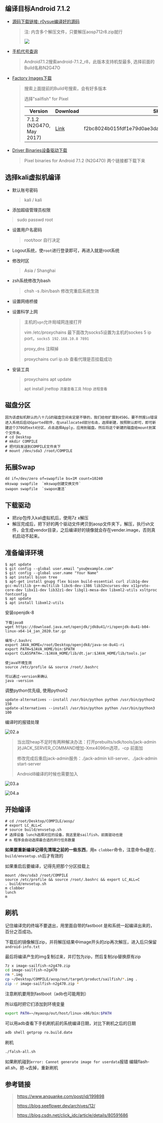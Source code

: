 ## 编译目标Android 7.1.2

- [源码下载链接: r0ysue编译好的源码](https://github.com/heyhu/AndroidSecurityStudy) 

  > 注: 内含多个解压文件，只要解压aosp712r8.zip就行
  >
  > ![](pic/01.a.png)

- [手机代号查询](https://source.android.com/setup/start/build-numbers)

  > Android7.1.2搜索android-7.1.2_r8，此版本支持机型最多, 选择前面的Build名称N2G47O

- [Factory Images下载](https://developers.google.com/android/images)

  > 搜索上面提前的Build号搜索，会有好多版本
  >
  > 选择"sailfish" for Pixel
  >
  > | Version                  | Download                                                     | SHA-256 Checksum                                             |
  > | ------------------------ | ------------------------------------------------------------ | ------------------------------------------------------------ |
  > | 7.1.2 (N2G47O, May 2017) | [Link](https://dl.google.com/dl/android/aosp/sailfish-n2g47o-factory-f2bc8024.zip) | f2bc8024b015fdf1e79d0ae3da187cb0c371c7fd5a24e384abe75a0c7c1bdb41 |

- [Driver Binaries设备驱动下载](https://developers.google.com/android/drivers)

  > Pixel binaries for Android 7.1.2 (N2G47O) 两个链接都下载下来

  

## 选择kali虚拟机编译

- 默认账号密码

  > kali / kali

-  添加超级管理员权限

  > sudo passwd root

- 设置用户名密码

  > root/toor 自行决定

- Logout系统，使`root`进行登录即可，再进入就是root系统

- 修改时区

  > Asia / Shanghai

- zsh系统修改为bash

  > chsh -s /bin/bash 修改完重启系统生效

- 设置网络桥接

- 设置科学上网

  >主机的`vpn`允许局域网连接打开
  >
  >vim /etc/proxychains 最下面改为socks5设置为主机的sockes 5 ip port，`socks5 192.168.10.8 7891`
  >
  >proxy_dns 注释掉
  >
  >proxychains curl ip.sb 查看代理是否挂载成功

- 安装工具

  > proxychains apt update
  >
  > apt install jnettop `流量查看工具`  htop `进程查看` 



## 磁盘分区

```
因为该虚拟机默认的八十几G的磁盘空间肯定是不够的，我们给他扩展到450G，要不然报io错误
进入系统后启动Gparted软件，在unallocated部分右击，选择新建，按照默认即可，即可新建这个370G的ext4分区，点击选择Apply，应用到磁盘。然后将这个新建的磁盘给mount到某个文件夹。
# cd Desktop
# mkdir COMPILE
# 把代码发送到COMPILE文件夹下
# mount /dev/sda3 /root/COMPILE
```



## 拓展Swap

```
dd if=/dev/zero of=swapfile bs=1M count=10240
mkswap swapfile  `mkswap创建交换文件`
swapon swapfile  `swapon激活` 
```



## 下载驱动

- 把zip包传入kali虚拟机后，使用7z x解压
- 解压完成后，把下好的两个驱动文件拷贝到aosp文件夹下，解压，执行sh文件，会生成vendor目录，之后编译好的镜像就会存在vender.image，否则真机启动不起来。



## 准备编译环境

```
$ apt update
$ git config --global user.email "you@example.com"
$ git config --global user.name "Your Name"
$ apt install bison tree
$ apt-get install gnupg flex bison build-essential curl zlib1g-dev gcc-multilib g++-multilib libc6-dev-i386 lib32ncurses-dev x11proto-core-dev libx11-dev lib32z1-dev libgl1-mesa-dev libxml2-utils xsltproc fontconfig
$ apt update
$ apt install libxml2-utils
```

安装openjdk-8

```
下载java8
wget https://download.java.net/openjdk/jdk8u41/ri/openjdk-8u41-b04-linux-x64-14_jan_2020.tar.gz

编写~/.bashrc
export JAVA_HOME=/root/Desktop/openjdk8/java-se-8u41-ri
export PATH=$JAVA_HOME/bin:$PATH
export CLASSPATH=.:$JAVA_HOME/lib/dt.jar:$JAVA_HOME/lib/tools.jar

使java环境生效
source /etc/profile && source /root/.bashrc

可以通过-version来确认
java -version
```

调整python优先级, 使用python2

```
update-alternatives --install /usr/bin/python python /usr/bin/python2 150
update-alternatives --install /usr/bin/python python /usr/bin/python3 100
```

编译时的报错处理

![02.a](pic/02.a.png)

> 当出现heap不足时有两种解决办法：打开prebuilts/sdk/tools/jack-admin对JACK_SERVER_COMMAND增加-Xmx4096m选项，-cp 前面加
>
> 修改完成后重启jack-admin服务：./jack-admin kill-server、./jack-admin start-server
>
>  Android8编译的时候也需要加入

![03.a](pic/03.a.png)

![04.a](pic/04.a.png)



## 开始编译

```
# cd /root/Desktop/COMPILE/aosp/
# export LC_ALL=C
# source build/envsetup.sh
# 选择设备 lunch选择对应的设备，我这里是sailfish，前面驱动也是
# m 程序会自动选择最合适的并行任务数量

```

**如果要重新编译记得先清理之前的一些东西**，用`m clobber`命令，注意命令`m`是在`. build/envsetup.sh`后才有效的

如果重启后要编译，记得先把那个分区挂载上

```
mount /dev/sda3 /root/COMPILE
source /etc/profile && source /root/.bashrc && export LC_ALL=C
. build/envsetup.sh
m clobber
lunch
m
```



## 刷机

记住编译完的终端不要退出，用里面自带的fastboot 是和系统一起编译出来的，百分之百成功。

下载后的镜像解压zip，并将解压结果中image开头的zip再次解压，进入后只保留`android-info.txt`

最后将编译产生的img复制过来，并打包为zip，然后复制zip替换原有zip

```bash
7z x image-sailfish-n2g470.zip
cd image-sailfish-n2g470
rm *.img
cp ~/Desktop/COMPILE/aosp/out/target/product/sailfish/*.img .
zip -r image-sailfish-n2g470.zip * 
```

注意刷机要用到fastboot（adb也可能用到）

所以临时把它们添加到环境变量

```bash
export PATH=~/myaosp/out/host/linux-x86/bin:$PATH
```

可以用adb查看下手机刷机前的系统编译日期，对比下刷机之后的日期

```bash
adb shell getprop ro.build.date
```

刷机

```bash
./falsh-all.sh
```

如果刷机碰到`error: Cannot generate image for userdata`报错
编辑flash-all.sh，把`-w`去掉，重新刷机



## 参考链接  

> https://www.anquanke.com/post/id/199898
>
> https://blog.seeflower.dev/archives/12/
>
> https://blog.csdn.net/click_idc/article/details/80591686
